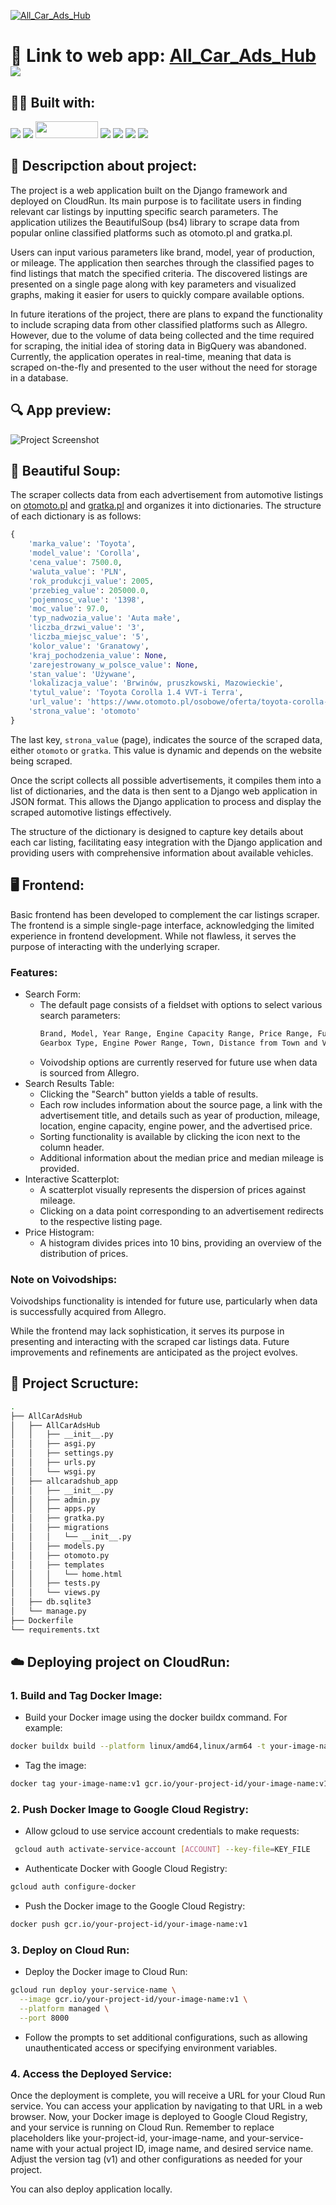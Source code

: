 [![All_Car_Ads_Hub](https://i.postimg.cc/BvFSbYRn/All-Car-Ads-Hub-2.png)](https://carads-wkpgtdbwmq-lm.a.run.app)


# 🔗 Link to web app: [All_Car_Ads_Hub](https://carads-wkpgtdbwmq-lm.a.run.app) <img src="https://img.shields.io/badge/version-1.0-green" />

## 👨‍💻 Built with:

<img src="https://img.shields.io/badge/Python-3776AB?style=for-the-badge&logo=python&logoColor=white" />  <img src="https://img.shields.io/badge/Docker-2CA5E0?style=for-the-badge&logo=docker&logoColor=white"/>  <img src="https://sysdig.com/wp-content/uploads/google-cloud-run.png" width="100" height="27,5" /> <img src="https://img.shields.io/badge/Pandas-2C2D72?style=for-the-badge&logo=pandas&logoColor=white" />  <img src="https://img.shields.io/badge/HTML-239120?style=for-the-badge&logo=html5&logoColor=white" /> <img src="https://img.shields.io/badge/JavaScript-F7DF1E?style=for-the-badge&logo=javascript&logoColor=black" /> <img src="https://img.shields.io/badge/Django-092E20?style=for-the-badge&logo=django&logoColor=white" />

## 📖 Descripction about project:

The project is a web application built on the Django framework and deployed on CloudRun. Its main purpose is to facilitate users in finding relevant car listings by inputting specific search parameters. The application utilizes the BeautifulSoup (bs4) library to scrape data from popular online classified platforms such as otomoto.pl and gratka.pl.

Users can input various parameters like brand, model, year of production, or mileage. The application then searches through the classified pages to find listings that match the specified criteria. The discovered listings are presented on a single page along with key parameters and visualized graphs, making it easier for users to quickly compare available options.

In future iterations of the project, there are plans to expand the functionality to include scraping data from other classified platforms such as Allegro. However, due to the volume of data being collected and the time required for scraping, the initial idea of storing data in BigQuery was abandoned. Currently, the application operates in real-time, meaning that data is scraped on-the-fly and presented to the user without the need for storage in a database.

## 🔍 App preview:

![Project Screenshot](/All_Car_Ads_Hub.gif)

## 🔪 Beautiful Soup:

The scraper collects data from each advertisement from automotive listings on [otomoto.pl](https://www.otomoto.pl) and [gratka.pl](https://gratka.pl) and organizes it into dictionaries. The structure of each dictionary is as follows:

```python
{
    'marka_value': 'Toyota',
    'model_value': 'Corolla',
    'cena_value': 7500.0,
    'waluta_value': 'PLN',
    'rok_produkcji_value': 2005,
    'przebieg_value': 205000.0,
    'pojemnosc_value': '1398',
    'moc_value': 97.0,
    'typ_nadwozia_value': 'Auta małe',
    'liczba_drzwi_value': '3',
    'liczba_miejsc_value': '5',
    'kolor_value': 'Granatowy',
    'kraj_pochodzenia_value': None,
    'zarejestrowany_w_polsce_value': None,
    'stan_value': 'Używane',
    'lokalizacja_value': 'Brwinów, pruszkowski, Mazowieckie',
    'tytul_value': 'Toyota Corolla 1.4 VVT-i Terra',
    'url_value': 'https://www.otomoto.pl/osobowe/oferta/toyota-corolla-toyota-corolla-2005-1-4-ID6G3GIP.html',
    'strona_value': 'otomoto'
}
```
The last key, `strona_value` (page), indicates the source of the scraped data, either `otomoto` or `gratka`. This value is dynamic and depends on the website being scraped.

Once the script collects all possible advertisements, it compiles them into a list of dictionaries, and the data is then sent to a Django web application in JSON format. This allows the Django application to process and display the scraped automotive listings effectively.

The structure of the dictionary is designed to capture key details about each car listing, facilitating easy integration with the Django application and providing users with comprehensive information about available vehicles.

## 🖥️ Frontend:

Basic frontend has been developed to complement the car listings scraper. The frontend is a simple single-page interface, acknowledging the limited experience in frontend development. While not flawless, it serves the purpose of interacting with the underlying scraper.

### Features:
* Search Form:
  * The default page consists of a fieldset with options to select various search parameters:
    ```bash
    Brand, Model, Year Range, Engine Capacity Range, Price Range, Fuel Type, Mileage Range,
    Gearbox Type, Engine Power Range, Town, Distance from Town and Voivodship.
    ```
  * Voivodship options are currently reserved for future use when data is sourced from Allegro.
* Search Results Table:
  * Clicking the "Search" button yields a table of results.
  * Each row includes information about the source page, a link with the advertisement title, and details such as year of production, mileage, location, engine capacity, engine power, and the advertised price.
  * Sorting functionality is available by clicking the icon next to the column header.
  * Additional information about the median price and median mileage is provided.
* Interactive Scatterplot:
  * A scatterplot visually represents the dispersion of prices against mileage.
  * Clicking on a data point corresponding to an advertisement redirects to the respective listing page.
* Price Histogram:
  * A histogram divides prices into 10 bins, providing an overview of the distribution of prices.
### Note on Voivodships:
Voivodships functionality is intended for future use, particularly when data is successfully acquired from Allegro.

While the frontend may lack sophistication, it serves its purpose in presenting and interacting with the scraped car listings data. Future improvements and refinements are anticipated as the project evolves.

## 🌳 Project Scructure: 
```bash
.
├── AllCarAdsHub
│   ├── AllCarAdsHub
│   │   ├── __init__.py
│   │   ├── asgi.py
│   │   ├── settings.py
│   │   ├── urls.py
│   │   └── wsgi.py
│   ├── allcaradshub_app
│   │   ├── __init__.py
│   │   ├── admin.py
│   │   ├── apps.py
│   │   ├── gratka.py
│   │   ├── migrations
│   │   │   └── __init__.py
│   │   ├── models.py
│   │   ├── otomoto.py
│   │   ├── templates
│   │   │   └── home.html
│   │   ├── tests.py
│   │   └── views.py
│   ├── db.sqlite3
│   └── manage.py
├── Dockerfile
└── requirements.txt

```

## ☁️ Deploying project on CloudRun:

### 1. Build and Tag Docker Image:
* Build your Docker image using the docker buildx command. For example:
```bash
docker buildx build --platform linux/amd64,linux/arm64 -t your-image-name:v1 .
```
* Tag the image:
```bash
docker tag your-image-name:v1 gcr.io/your-project-id/your-image-name:v1
```
### 2. Push Docker Image to Google Cloud Registry:
* Allow gcloud to use service account credentials to make requests:
```bash
 gcloud auth activate-service-account [ACCOUNT] --key-file=KEY_FILE
```
* Authenticate Docker with Google Cloud Registry:
```bash
gcloud auth configure-docker
```
* Push the Docker image to the Google Cloud Registry:
```bash
docker push gcr.io/your-project-id/your-image-name:v1
```
### 3. Deploy on Cloud Run:
* Deploy the Docker image to Cloud Run:
```bash
gcloud run deploy your-service-name \
  --image gcr.io/your-project-id/your-image-name:v1 \
  --platform managed \
  --port 8000
```
* Follow the prompts to set additional configurations, such as allowing unauthenticated access or specifying environment variables.
### 4. Access the Deployed Service:
Once the deployment is complete, you will receive a URL for your Cloud Run service. You can access your application by navigating to that URL in a web browser.
Now, your Docker image is deployed to Google Cloud Registry, and your service is running on Cloud Run. Remember to replace placeholders like your-project-id, your-image-name, and your-service-name with your actual project ID, image name, and desired service name. Adjust the version tag (v1) and other configurations as needed for your project.

You can also deploy application locally.
